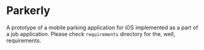 Parkerly
===
A prototype of a mobile parking application for iOS implemented as a part of a job application. 
Please check `requirements` directory for the, well, requirements.